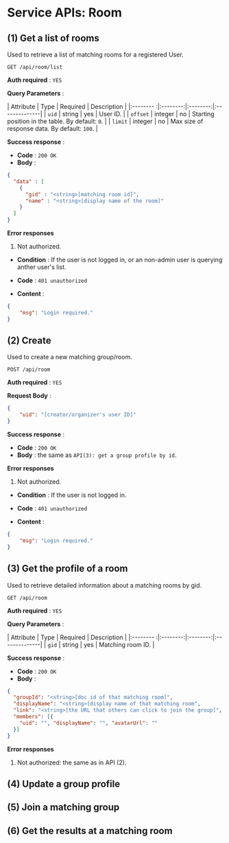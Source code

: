 # Service APIs: Room

## (1) Get a list of rooms

Used to retrieve a list of matching rooms for a registered User.

```
GET /api/room/list
```

**Auth required** : `YES`

**Query Parameters** :

| Attribute | Type     | Required | Description   |
|:-------- :|:--------:|:--------:|:--------------|
| `uid` | string | yes   | User ID. |
| `offset` | integer | no | Starting position in the table. By default: `0`. |
| `limit` | integer | no | Max size of response data. By default: `100`. |

**Success response** :

- **Code** : `200 OK`
- **Body** :  

```json
{
  "data" : [
    {
      "gid" : "<string>[matching room id]",
      "name" : "<string>[display name of the room]"
    }
  ]
}
```

**Error responses**

1. Not authorized.

- **Condition** : If the user is not logged in, or an non-admin user is querying anther user's list. 

- **Code** : `401 unauthorized`

- **Content** :

```json
{
    "msg": "Login required."
}
```

## (2) Create

Used to create a new matching group/room.

```
POST /api/room
```

**Auth required** : `YES`

**Request Body** :

```json
{
    "uid": "[creator/organizer's user ID]"
}
```

**Success response** :

- **Code** : `200 OK`
- **Body** : the same as `API(3): get a group profile by id`.

**Error responses**

1. Not authorized.

- **Condition** : If the user is not logged in. 

- **Code** : `401 unauthorized`

- **Content** :

```json
{
    "msg": "Login required."
}
```

## (3) Get the profile of a room

Used to retrieve detailed information about a matching rooms by gid.

```
GET /api/room
```

**Auth required** : `YES`

**Query Parameters** :

| Attribute | Type     | Required | Description   |
|:-------- :|:--------:|:--------:|:--------------|
| `gid` | string | yes   | Matching room ID. |

**Success response** :

- **Code** : `200 OK`
- **Body** :  

```json
{
  "groupId": "<string>[doc id of that matching room]",
  "displayName": "<string>[display name of that matching room",
  "link": "<string>[the URL that others can click to join the group]",
  "members": [{
    "uid": "", "displayName": "", "avatarUrl": ""
  }]
}
```

**Error responses**

1. Not authorized: the same as in API (2).

## (4) Update a group profile

## (5) Join a matching group

## (6) Get the results at a matching room
